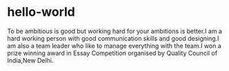 # hello-world
To be ambitious is good but working hard for your ambitions is better.I am a hard working person with good communication skills and good designing.I am also a team leader who like to manage everything with the team.I won a prize winning award in Essay Competition organised by Quality Council of India,New Delhi.
